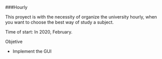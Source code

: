 ###Hourly

This proyect is with the necessity of organize the university hourly, when you want to choose the best way of study a subject. 

Time of start: In 2020, February.  

Objetive
- Implement the GUI
